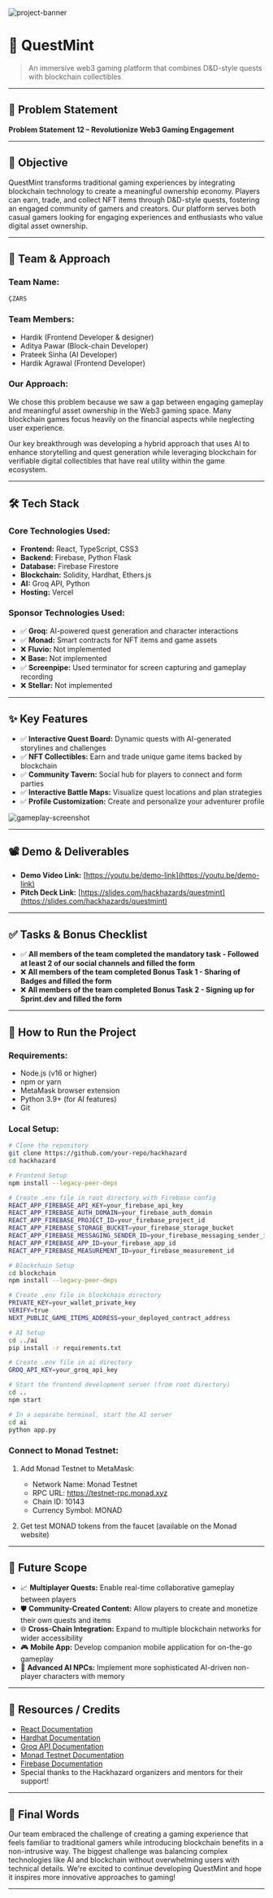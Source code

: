 ![project-banner](src/assets/logo.svg)

# 🚀 QuestMint

> An immersive web3 gaming platform that combines D&D-style quests with blockchain collectibles

---

## 📌 Problem Statement

**Problem Statement 12 – Revolutionize Web3 Gaming Engagement**

---

## 🎯 Objective

QuestMint transforms traditional gaming experiences by integrating blockchain technology to create a meaningful ownership economy. Players can earn, trade, and collect NFT items through D&D-style quests, fostering an engaged community of gamers and creators. Our platform serves both casual gamers looking for engaging experiences and enthusiasts who value digital asset ownership.

---

## 🧠 Team & Approach

### Team Name:  
`ÇZARS`

### Team Members:  
- Hardik (Frontend Developer & designer)
- Aditya Pawar (Block-chain Developer)
- Prateek Sinha (AI Developer)
- Hardik Agrawal (Frontend Developer)

### Our Approach:  
We chose this problem because we saw a gap between engaging gameplay and meaningful asset ownership in the Web3 gaming space. Many blockchain games focus heavily on the financial aspects while neglecting user experience.

Our key breakthrough was developing a hybrid approach that uses AI to enhance storytelling and quest generation while leveraging blockchain for verifiable digital collectibles that have real utility within the game ecosystem.

---

## 🛠️ Tech Stack

### Core Technologies Used:
- **Frontend:** React, TypeScript, CSS3
- **Backend:** Firebase, Python Flask
- **Database:** Firebase Firestore
- **Blockchain:** Solidity, Hardhat, Ethers.js
- **AI:** Groq API, Python
- **Hosting:** Vercel

### Sponsor Technologies Used:
- ✅ **Groq:** AI-powered quest generation and character interactions
- ✅ **Monad:** Smart contracts for NFT items and game assets
- ❌ **Fluvio:** Not implemented
- ❌ **Base:** Not implemented
- ✅ **Screenpipe:** Used terminator for screen capturing and gameplay recording
- ❌ **Stellar:** Not implemented

---

## ✨ Key Features

- ✅ **Interactive Quest Board:** Dynamic quests with AI-generated storylines and challenges
- ✅ **NFT Collectibles:** Earn and trade unique game items backed by blockchain
- ✅ **Community Tavern:** Social hub for players to connect and form parties
- ✅ **Interactive Battle Maps:** Visualize quest locations and plan strategies
- ✅ **Profile Customization:** Create and personalize your adventurer profile

![gameplay-screenshot](src/assets/poke%20battle%2022.jpg)

---

## 📽️ Demo & Deliverables

- **Demo Video Link:** [https://youtu.be/demo-link](https://youtu.be/demo-link)
- **Pitch Deck Link:** [https://slides.com/hackhazards/questmint](https://slides.com/hackhazards/questmint)

---

## ✅ Tasks & Bonus Checklist

- ✅ **All members of the team completed the mandatory task - Followed at least 2 of our social channels and filled the form**
- ❌ **All members of the team completed Bonus Task 1 - Sharing of Badges and filled the form**
- ❌ **All members of the team completed Bonus Task 2 - Signing up for Sprint.dev and filled the form**

---

## 🧪 How to Run the Project

### Requirements:
- Node.js (v16 or higher)
- npm or yarn
- MetaMask browser extension
- Python 3.9+ (for AI features)
- Git

### Local Setup:

```bash
# Clone the repository
git clone https://github.com/your-repo/hackhazard
cd hackhazard

# Frontend Setup
npm install --legacy-peer-deps

# Create .env file in root directory with Firebase config
REACT_APP_FIREBASE_API_KEY=your_firebase_api_key
REACT_APP_FIREBASE_AUTH_DOMAIN=your_firebase_auth_domain
REACT_APP_FIREBASE_PROJECT_ID=your_firebase_project_id
REACT_APP_FIREBASE_STORAGE_BUCKET=your_firebase_storage_bucket
REACT_APP_FIREBASE_MESSAGING_SENDER_ID=your_firebase_messaging_sender_id
REACT_APP_FIREBASE_APP_ID=your_firebase_app_id
REACT_APP_FIREBASE_MEASUREMENT_ID=your_firebase_measurement_id

# Blockchain Setup
cd blockchain
npm install --legacy-peer-deps

# Create .env file in blockchain directory
PRIVATE_KEY=your_wallet_private_key
VERIFY=true
NEXT_PUBLIC_GAME_ITEMS_ADDRESS=your_deployed_contract_address

# AI Setup
cd ../ai
pip install -r requirements.txt

# Create .env file in ai directory
GROQ_API_KEY=your_groq_api_key

# Start the frontend development server (from root directory)
cd ..
npm start

# In a separate terminal, start the AI server
cd ai
python app.py
```

### Connect to Monad Testnet:
1. Add Monad Testnet to MetaMask:
   - Network Name: Monad Testnet
   - RPC URL: https://testnet-rpc.monad.xyz
   - Chain ID: 10143
   - Currency Symbol: MONAD

2. Get test MONAD tokens from the faucet (available on the Monad website)

---

## 🧬 Future Scope

- 📈 **Multiplayer Quests:** Enable real-time collaborative gameplay between players
- 🛡️ **Community-Created Content:** Allow players to create and monetize their own quests and items
- 🌐 **Cross-Chain Integration:** Expand to multiple blockchain networks for wider accessibility
- 🎮 **Mobile App:** Develop companion mobile application for on-the-go gameplay
- 🤖 **Advanced AI NPCs:** Implement more sophisticated AI-driven non-player characters with memory

---

## 📎 Resources / Credits

- [React Documentation](https://reactjs.org/docs/getting-started.html)
- [Hardhat Documentation](https://hardhat.org/getting-started/)
- [Groq API Documentation](https://console.groq.com/docs/quickstart)
- [Monad Testnet Documentation](https://docs.monad.xyz/)
- [Firebase Documentation](https://firebase.google.com/docs)
- Special thanks to the Hackhazard organizers and mentors for their support!

---

## 🏁 Final Words

Our team embraced the challenge of creating a gaming experience that feels familiar to traditional gamers while introducing blockchain benefits in a non-intrusive way. The biggest challenge was balancing complex technologies like AI and blockchain without overwhelming users with technical details. We're excited to continue developing QuestMint and hope it inspires more innovative approaches to gaming!

---
